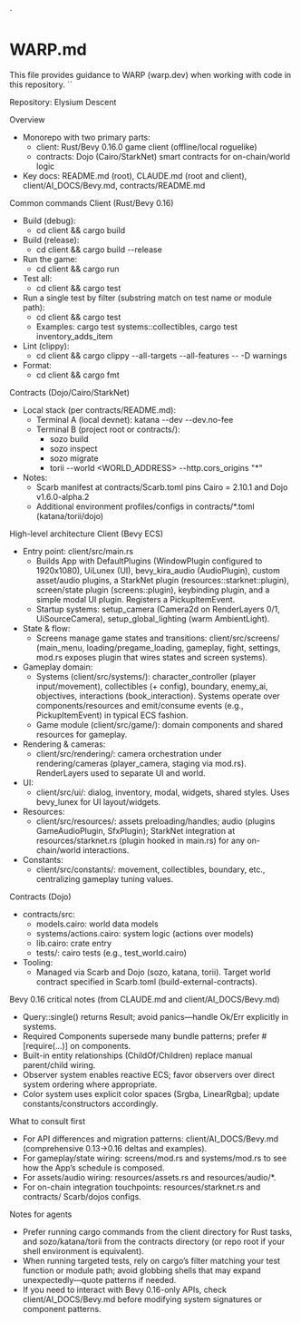 `
# WARP.md

This file provides guidance to WARP (warp.dev) when working with code in this repository.
``

Repository: Elysium Descent

Overview
- Monorepo with two primary parts:
  - client: Rust/Bevy 0.16.0 game client (offline/local roguelike)
  - contracts: Dojo (Cairo/StarkNet) smart contracts for on-chain/world logic
- Key docs: README.md (root), CLAUDE.md (root and client), client/AI_DOCS/Bevy.md, contracts/README.md

Common commands
Client (Rust/Bevy 0.16)
- Build (debug):
  - cd client && cargo build
- Build (release):
  - cd client && cargo build --release
- Run the game:
  - cd client && cargo run
- Test all:
  - cd client && cargo test
- Run a single test by filter (substring match on test name or module path):
  - cd client && cargo test <filter>
  - Examples: cargo test systems::collectibles, cargo test inventory_adds_item
- Lint (clippy):
  - cd client && cargo clippy --all-targets --all-features -- -D warnings
- Format:
  - cd client && cargo fmt

Contracts (Dojo/Cairo/StarkNet)
- Local stack (per contracts/README.md):
  - Terminal A (local devnet): katana --dev --dev.no-fee
  - Terminal B (project root or contracts/):
    - sozo build
    - sozo inspect
    - sozo migrate
    - torii --world <WORLD_ADDRESS> --http.cors_origins "*"
- Notes:
  - Scarb manifest at contracts/Scarb.toml pins Cairo = 2.10.1 and Dojo v1.6.0-alpha.2
  - Additional environment profiles/configs in contracts/*.toml (katana/torii/dojo)

High-level architecture
Client (Bevy ECS)
- Entry point: client/src/main.rs
  - Builds App with DefaultPlugins (WindowPlugin configured to 1920x1080), UiLunex (UI), bevy_kira_audio (AudioPlugin), custom asset/audio plugins, a StarkNet plugin (resources::starknet::plugin), screen/state plugin (screens::plugin), keybinding plugin, and a simple modal UI plugin. Registers a PickupItemEvent.
  - Startup systems: setup_camera (Camera2d on RenderLayers 0/1, UiSourceCamera), setup_global_lighting (warm AmbientLight).
- State & flow:
  - Screens manage game states and transitions: client/src/screens/ (main_menu, loading/pregame_loading, gameplay, fight, settings, mod.rs exposes plugin that wires states and screen systems).
- Gameplay domain:
  - Systems (client/src/systems/): character_controller (player input/movement), collectibles (+ config), boundary, enemy_ai, objectives, interactions (book_interaction). Systems operate over components/resources and emit/consume events (e.g., PickupItemEvent) in typical ECS fashion.
  - Game module (client/src/game/): domain components and shared resources for gameplay.
- Rendering & cameras:
  - client/src/rendering/: camera orchestration under rendering/cameras (player_camera, staging via mod.rs). RenderLayers used to separate UI and world.
- UI:
  - client/src/ui/: dialog, inventory, modal, widgets, shared styles. Uses bevy_lunex for UI layout/widgets.
- Resources:
  - client/src/resources/: assets preloading/handles; audio (plugins GameAudioPlugin, SfxPlugin); StarkNet integration at resources/starknet.rs (plugin hooked in main.rs) for any on-chain/world interactions.
- Constants:
  - client/src/constants/: movement, collectibles, boundary, etc., centralizing gameplay tuning values.

Contracts (Dojo)
- contracts/src:
  - models.cairo: world data models
  - systems/actions.cairo: system logic (actions over models)
  - lib.cairo: crate entry
  - tests/: cairo tests (e.g., test_world.cairo)
- Tooling:
  - Managed via Scarb and Dojo (sozo, katana, torii). Target world contract specified in Scarb.toml (build-external-contracts).

Bevy 0.16 critical notes (from CLAUDE.md and client/AI_DOCS/Bevy.md)
- Query::single() returns Result; avoid panics—handle Ok/Err explicitly in systems.
- Required Components supersede many bundle patterns; prefer #[require(...)] on components.
- Built-in entity relationships (ChildOf/Children) replace manual parent/child wiring.
- Observer system enables reactive ECS; favor observers over direct system ordering where appropriate.
- Color system uses explicit color spaces (Srgba, LinearRgba); update constants/constructors accordingly.

What to consult first
- For API differences and migration patterns: client/AI_DOCS/Bevy.md (comprehensive 0.13→0.16 deltas and examples).
- For gameplay/state wiring: screens/mod.rs and systems/mod.rs to see how the App’s schedule is composed.
- For assets/audio wiring: resources/assets.rs and resources/audio/*.
- For on-chain integration touchpoints: resources/starknet.rs and contracts/ Scarb/dojos configs.

Notes for agents
- Prefer running cargo commands from the client directory for Rust tasks, and sozo/katana/torii from the contracts directory (or repo root if your shell environment is equivalent).
- When running targeted tests, rely on cargo’s filter matching your test function or module path; avoid globbing shells that may expand unexpectedly—quote patterns if needed.
- If you need to interact with Bevy 0.16-only APIs, check client/AI_DOCS/Bevy.md before modifying system signatures or component patterns.

